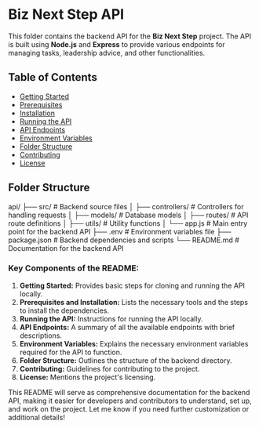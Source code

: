 # Biz Next Step API

This folder contains the backend API for the **Biz Next Step** project. The API is built using **Node.js** and **Express** to provide various endpoints for managing tasks, leadership advice, and other functionalities. 

## Table of Contents

- [Getting Started](#getting-started)
- [Prerequisites](#prerequisites)
- [Installation](#installation)
- [Running the API](#running-the-api)
- [API Endpoints](#api-endpoints)
- [Environment Variables](#environment-variables)
- [Folder Structure](#folder-structure)
- [Contributing](#contributing)
- [License](#license)

## Folder Structure 
api/
├── src/                    # Backend source files
│   ├── controllers/        # Controllers for handling requests
│   ├── models/             # Database models
│   ├── routes/             # API route definitions
│   ├── utils/              # Utility functions
│   └── app.js              # Main entry point for the backend API
├── .env                    # Environment variables file
├── package.json            # Backend dependencies and scripts
└── README.md               # Documentation for the backend API


### **Key Components of the README:**

1. **Getting Started:** Provides basic steps for cloning and running the API locally.
2. **Prerequisites and Installation:** Lists the necessary tools and the steps to install the dependencies.
3. **Running the API:** Instructions for running the API locally.
4. **API Endpoints:** A summary of all the available endpoints with brief descriptions.
5. **Environment Variables:** Explains the necessary environment variables required for the API to function.
6. **Folder Structure:** Outlines the structure of the backend directory.
7. **Contributing:** Guidelines for contributing to the project.
8. **License:** Mentions the project's licensing.

This README will serve as comprehensive documentation for the backend API, making it easier for developers and contributors to understand, set up, and work on the project. Let me know if you need further customization or additional details!
